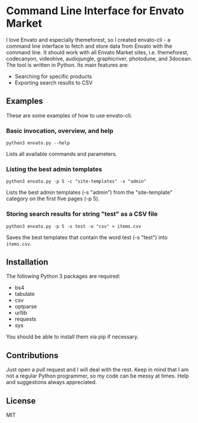 # Command Line Interface for Envato Market

I love Envato and especially themeforest, so I created envato-cli - a command line interface to fetch and store data
from Envato with the command line. It should work with all Envato Market sites, i.e. themeforest, codecanyon,
videohive, audiojungle, graphicriver, photodune, and 3docean. The tool is written in Python. Its main features are:
* Searching for specific products
* Exporting search results to CSV

## Examples
These are some examples of how to use envato-cli.

### Basic invocation, overview, and help
    python3 envato.py --help
Lists all available commands and parameters.

### Listing the best admin templates
    python3 envato.py -p 5 -c "site-templates" -s "admin"
Lists the best admin templates (-s "admin") from the "site-template" category on the first five pages (-p 5).

### Storing search results for string "test" as a CSV file
    python3 envato.py -p 5 -s test -o "csv" > items.csv
Saves the best templates that contain the word test (-s "test") into `items.csv`.

## Installation
The following Python 3 packages are required:
* bs4
* tabulate
* csv
* optparse
* urllib
* requests
* sys

You should be able to install them via pip if necessary.

## Contributions
Just open a pull request and I will deal with the rest. Keep in mind that I am not a regular Python programmer, so my
code can be messy at times. Help and suggestions always appreciated.

## License
MIT